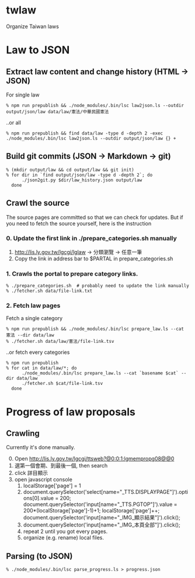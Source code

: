 twlaw
=====

Organize Taiwan laws

# Law to JSON

## Extract law content and change history (HTML -> JSON)

For single law

    % npm run prepublish && ./node_modules/.bin/lsc law2json.ls --outdir output/json/law data/law/憲法/中華民國憲法

..or all

    % npm run prepublish && find data/law -type d -depth 2 -exec ./node_modules/.bin/lsc law2json.ls --outdir output/json/law {} +

## Build git commits (JSON -> Markdown -> git)
    % (mkdir output/law && cd output/law && git init)
    % for dir in `find output/json/law -type d -depth 2`; do
          ./json2git.py $dir/law_history.json output/law
      done

## Crawl the source

The source pages are committed so that we can check for updates.  But if you
need to fetch the source yourself, here is the instruction

### 0. Update the first link in ./prepare_categories.sh manually
1. http://lis.ly.gov.tw/lgcgi/lglaw -> 分類瀏覽 -> 任意一筆
2. Copy the link in address bar to $PARTAL in prepare_categories.sh

### 1. Crawls the portal to prepare category links.
    % ./prepare_categories.sh  # probably need to update the link manually
    % ./fetcher.sh data/file-link.txt

### 2. Fetch law pages

Fetch a single category

    % npm run prepublish && ./node_modules/.bin/lsc prepare_law.ls --cat 憲法 --dir data/law
    % ./fetcher.sh data/law/憲法/file-link.tsv

..or fetch every categories

    % npm run prepublish
    % for cat in data/law/*; do
          ./node_modules/.bin/lsc prepare_law.ls --cat `basename $cat` --dir data/law
          ./fetcher.sh $cat/file-link.tsv
      done


# Progress of law proposals

## Crawling

Currently it's done manually.

0. Open http://lis.ly.gov.tw/lgcgi/ttsweb?@0:0:1:lgmempropg08@@0
1. 選第一個會期、到最後一個, then search
2. click 詳目顯示
3. open javascript console
    1. localStorage['page'] = 1
    2. document.querySelector('select[name="_TTS.DISPLAYPAGE"]').options[0].value = 200; document.querySelector('input[name="_TTS.PGTOP"]').value = 200*(localStorage['page']-1)+1; localStorage['page']++; document.querySelector('input[name="_IMG_顯示結果"]').click();
    3. document.querySelector('input[name="_IMG_本頁全部"]').click();
    4. repeat 2 until you got every pages.
    5. organize (e.g. rename) local files.

## Parsing (to JSON)

    % ./node_modules/.bin/lsc parse_progress.ls > progress.json

